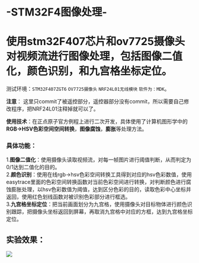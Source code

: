 # -STM32F4图像处理-  
# 使用stm32F407芯片和ov7725摄像头对视频流进行图像处理，包括图像二值化，颜色识别，和九宫格坐标定位。  

测试环境：`STM32F407ZGT6` `OV7725摄像头` `NRF24L01无线模块` `软件为：MDK`。  

**注意**：  这里只commit了被遥控部分，遥控器部分没有commit，所以需要自己修改程序，把NRF24L01注释掉就可以了。  

**使用技术**：在正点原子官方例程上进行二次开发，具体使用了计算机图形学中的**RGB->HSV色彩空间空间转换**，**图像腐蚀**，**膨胀**等处理方法。

### 具体功能：  
1.**图像二值化**：使用摄像头读取视频流，对每一帧图片进行阈值判断，从而判定为0/1达到二值化的目的。  
2.**颜色识别**：使用在线rgb->hsv色彩空间转换工具得到对应的hsv色彩数值，使用easytrace里面的色彩空间转换函数对当前色彩空间进行转换，对判断颜色进行腐蚀膨胀处理，以hsv色彩数值为阈值，达到区分色彩的目的，读取色彩中心坐标并返回，使用红色划线函数对被识别色彩部分进行框选。  
3.**九宫格坐标定位**：把当前画面划分为九宫格，使用摄像头对目标物体进行颜色识别跟踪，把摄像头坐标返回到屏幕，再取消九宫格中对应的方框，达到九宫格坐标定位。  

## 实验效果：  
![](https://github.com/omega-Lee/-STM32F4-/blob/master/demo.png)

